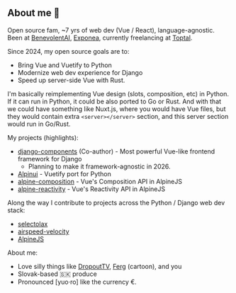 ## About me 👋

<!--
**JuroOravec/jurooravec** is a ✨ _special_ ✨ repository because its `README.md` (this file) appears on your GitHub profile.

Here are some ideas to get you started:

- 🔭 I’m currently working on ...
- 🌱 I’m currently learning ...
- 👯 I’m looking to collaborate on ...
- 🤔 I’m looking for help with ...
- 💬 Ask me about ...
- 📫 How to reach me: ...
- 😄 Pronouns: ...
- ⚡ Fun fact: ...
-->



Open source fam, ~7 yrs of web dev (Vue / React), language-agnostic. Been at [BenevolentAI](https://www.benevolent.com/), [Exponea](https://www.benevolent.com/), currently freelancing at [Toptal](https://www.toptal.com/).

<!-- Too smart to build dashboards. Too independent to work in FAANG. -->

Since 2024, my open source goals are to:

- Bring Vue and Vuetify to Python
- Modernize web dev experience for Django
- Speed up server-side Vue with Rust.

I'm basically reimplementing Vue design (slots, composition, etc) in Python. If it can run in Python, it could be also ported to Go or Rust. And with that we could have something like Nuxt.js, where you would have Vue files, but they would contain extra `<server></server>` section, and this server section would run in Go/Rust.

My projects (highlights):

- [django-components](https://github.com/django-components/django-components) (Co-author) - Most powerful Vue-like frontend framework for Django
  - Planning to make it framework-agnostic in 2026.
- [Alpinui](https://github.com/JuroOravec/alpinui) - Vuetify port for Python
- [alpine-composition](https://github.com/JuroOravec/alpinui/tree/main/packages/alpine-composition) - Vue's Composition API in AlpineJS
- [alpine-reactivity](https://github.com/JuroOravec/alpinui/tree/main/packages/alpine-reactivity) - Vue's Reactivity API in AlpineJS

Along the way I contribute to projects across the Python / Django web dev stack:

- [selectolax](https://github.com/rushter/selectolax)
- [airspeed-velocity](https://github.com/airspeed-velocity/asv)
- [AlpineJS](https://github.com/alpinejs/alpine)

About me:

- Love silly things like [DropoutTV](https://www.dropout.tv/), [Ferg](https://www.instagram.com/teabag.cartoon/) (cartoon), and you
- Slovak-based 🇸🇰 produce
- Pronounced [yuo·ro] like the currency €.
